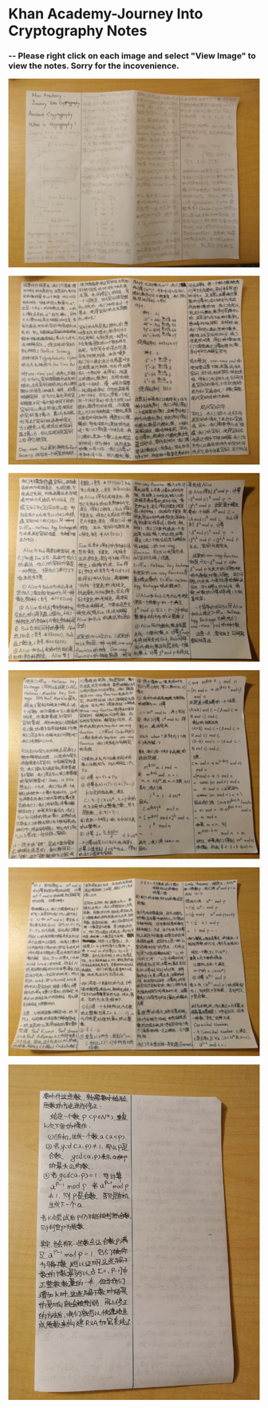 Khan Academy-Journey Into Cryptography Notes
============================================

### \-- Please right click on each image and select "View Image" to view the notes. Sorry for the incovenience.

![](../pictures/KA-JourneyIntoCryptography_1.jpg)  
  
![](../pictures/KA-JourneyIntoCryptography_2.jpg)  
  
![](../pictures/KA-JourneyIntoCryptography_3.jpg)  
  
![](../pictures/KA-JourneyIntoCryptography_4.jpg)  
  
![](../pictures/KA-JourneyIntoCryptography_5.jpg)  
  
![](../pictures/KA-JourneyIntoCryptography_6.jpg)